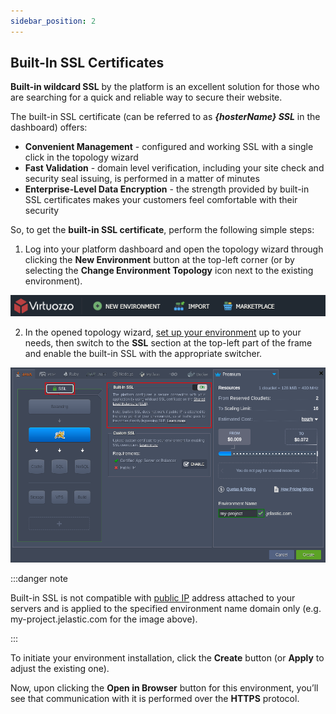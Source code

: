 ```yaml
---
sidebar_position: 2
---
```


## Built-In SSL Certificates

**Built-in wildcard SSL** by the platform is an excellent solution for those who are searching for a quick and reliable way to secure their website.

The built-in SSL certificate (can be referred to as **_{hosterName} SSL_** in the dashboard) offers:

- **Convenient Management** - configured and working SSL with a single click in the topology wizard
- **Fast Validation** - domain level verification, including your site check and security seal issuing, is performed in a matter of minutes
- **Enterprise-Level Data Encryption** - the strength provided by built-in SSL certificates makes your customers feel comfortable with their security

So, to get the **built-in SSL certificate**, perform the following simple steps:

1. Log into your platform dashboard and open the topology wizard through clicking the **New Environment** button at the top-left corner (or by selecting the **Change Environment Topology** icon next to the existing environment).

<div style={{
    display:'flex',
    justifyContent: 'center',
    margin: '0 0 1rem 0'
}}>

![Locale Dropdown](./img/Built-InSSL/01-paas-main-buttons.png)

</div>

2. In the opened topology wizard, [set up your environment](https://cloudmydc.com/) up to your needs, then switch to the **SSL** section at the top-left part of the frame and enable the built-in SSL with the appropriate switcher.

<div style={{
    display:'flex',
    justifyContent: 'center',
    margin: '0 0 1rem 0'
}}>

![Locale Dropdown](./img/Built-InSSL/02-platform-built-in-ssl.png)

</div>

:::danger note

Built-in SSL is not compatible with [public IP](http://localhost:3000/docs/ApplicationSetting/External%20Access%20To%20Applications/Public%20IP) address attached to your servers and is applied to the specified environment name domain only (e.g. my-project.jelastic.com for the image above).

:::

To initiate your environment installation, click the **Create** button (or **Apply** to adjust the existing one).

Now, upon clicking the **Open in Browser** button for this environment, you’ll see that communication with it is performed over the **HTTPS** protocol.
